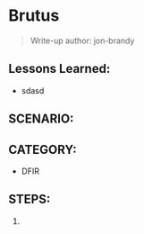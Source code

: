 # Brutus
> Write-up author: jon-brandy

## Lessons Learned:
- sdasd

## SCENARIO:

## CATEGORY:
- DFIR

## STEPS:
1. 
